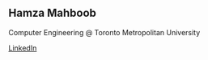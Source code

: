 ## Hamza Mahboob

Computer Engineering @ Toronto Metropolitan University

[LinkedIn](https://www.linkedin.com/in/muhammadhamzamahboob/)
